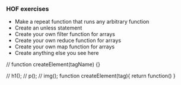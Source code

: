 ### HOF exercises
* Make a repeat function that runs any arbitrary function
* Create an unless statement
* Create your own filter function for arrays
* Create your own reduce function for arrays
* Create your own map function for arrays
* Create anything else you see here

// function createElement(tagName) {}

// h1();
// p();
// img();
function createElement(tag){
    return function()
}